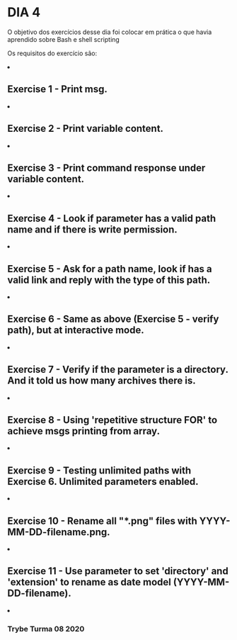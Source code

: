 # DIA 4

O objetivo dos exercícios desse dia foi colocar em prática o que havia aprendido sobre Bash e shell scripting

Os requisitos do exercício são:

<li><h2>Exercise 1 - Print msg.</h2></li>
<li><h2>Exercise 2 - Print variable content.</li></h2>
<li><h2>Exercise 3 - Print command response under variable content. </li></h2>
<li><h2>Exercise 4 - Look if parameter has a valid path name and if there is write permission. </li></h2>
<li><h2>Exercise 5 - Ask for a path name, look if has a valid link and reply with the type of this path.</li></h2>
<li><h2>Exercise 6 - Same as above (Exercise 5 - verify path), but at interactive mode.</li></h2>
<li><h2>Exercise 7 - Verify if the parameter is a directory. And it told us how many archives there is.</li></h2>
<li><h2>Exercise 8 - Using 'repetitive structure FOR' to achieve msgs printing from array.</li></h2>
<li><h2>Exercise 9 - Testing unlimited paths with Exercise 6. Unlimited parameters enabled.</li></h2>
<li><h2>Exercise 10 - Rename all "*.png" files with YYYY-MM-DD-filename.png.</li></h2>
<li><h2>Exercise 11 - Use parameter to set 'directory' and 'extension' to rename as date model (YYYY-MM-DD-filename).</li></h2>

<li><h3>Trybe Turma 08 2020 </li></h3>
</ul>
